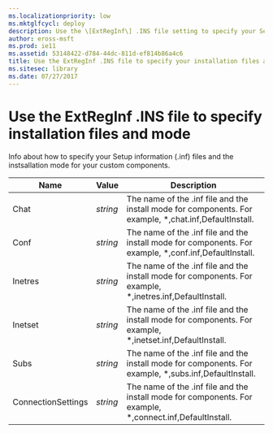 ```yaml
---
ms.localizationpriority: low
ms.mktglfcycl: deploy
description: Use the \[ExtRegInf\] .INS file setting to specify your Setup information (.inf) files and the installation mode for your custom components.
author: eross-msft
ms.prod: ie11
ms.assetid: 53148422-d784-44dc-811d-ef814b86a4c6
title: Use the ExtRegInf .INS file to specify your installation files and mode (Internet Explorer Administration Kit 11 for IT Pros)
ms.sitesec: library
ms.date: 07/27/2017
---
```



# Use the ExtRegInf .INS file to specify installation files and mode
Info about how to specify your Setup information (.inf) files and the instsallation mode for your custom components.

|Name       |Value    |Description                                                                                                       |
|-----------|---------|------------------------------------------------------------------------------------------------------------------|
|Chat       |*string* |The name of the .inf file and the install mode for components. For example, *,chat.inf,DefaultInstall.            |
|Conf       |*string* |The name of the .inf file and the install mode for components. For example, *,conf.inf,DefaultInstall.            |
|Inetres    |*string* |The name of the .inf file and the install mode for components. For example, *,inetres.inf,DefaultInstall.         |
|Inetset    |*string* |The name of the .inf file and the install mode for components. For example, *,inetset.inf,DefaultInstall.         |
|Subs       |*string* |The name of the .inf file and the install mode for components. For example, *,subs.inf,DefaultInstall.            |
|ConnectionSettings |*string* |The name of the .inf file and the install mode for components. For example, *,connect.inf,DefaultInstall. |

